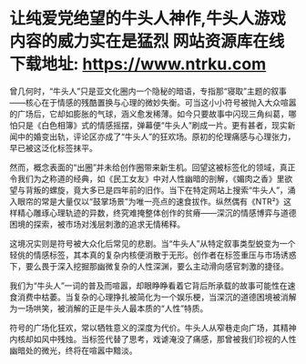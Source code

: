 # 让纯爱党绝望的牛头人神作,牛头人游戏内容的威力实在是猛烈  网站资源库在线下载地址: https://www.ntrku.com
曾几何时，“牛头人”只是亚文化圈内一个隐秘的暗语，专指那“寝取”主题的叙事——核心在于情感的残酷置换与心理的微妙失衡。可当这小小符号被抛入大众喧嚣的广场后，它却如膨胀的气球，涵义愈发稀薄。如今只要故事中闪现三角纠葛，哪怕只是《白色相簿》式的情感摇摆，弹幕便“牛头人”刷成一片。更有甚者，现实新闻中的婚变出轨，评论区亦成了“牛头人”的狂欢场。原初的伦理痛感与心理张力，早已被这泛化标签抹平。

然而，概念表面的“出圈”并未给创作圈带来新生机。回望这被标签化的领域，真正令我们为之称道的经典，如《民工女友》中对人性幽暗的剖解，《媚肉之香》里欲望与背叛的螺旋，竟大多已是四年前的旧作。当下在特定网站上搜索“牛头人”，涌入眼帘的常是大量仅以“鼓掌场景”为唯一亮点的速食拔作。纵然偶有《NTR²》这样精心雕琢心理轨迹的异数，终究难掩整体创作的贫瘠——深沉的情感博弈与道德困境的探索，被市场对浅层刺激的追求无情稀释。

这境况实则是符号被大众化后常见的悲剧。当“牛头人”从特定叙事类型蜕变为一个轻佻的情感标签，其本真的复杂内核便消散于无形。创作者在标签重压与市场诱惑下，要么畏于深入挖掘那幽微复杂的人性深渊，要么主动滑向感官刺激的捷径。

我们为“牛头人”一词的普及而喧嚣，却眼睁睁看着它背后所承载的故事可能性在速食消费中枯萎。当复杂的心理挣扎被简化为一个娱乐梗，当深沉的道德困境被消解为一场哄笑，被消解的正是牛头人最本质的“人性”特质。

符号的广场化狂欢，常以牺牲意义的深度为代价。牛头人从窄巷走向广场，其精神内核却如风中残烛。当标签代替了思考，戏谑淹没了痛感，那曾被我们珍视的人性幽暗处的微光，终将在喧嚣中黯淡。
